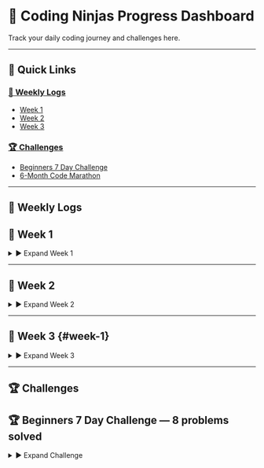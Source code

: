 # 🚀 Coding Ninjas Progress Dashboard

Track your daily coding journey and challenges here.

---

## 📌 Quick Links

### [📅 Weekly Logs](#weekly-logs)
- [Week 1](#week-1)
- [Week 2](#week-2)
- [Week 3](#week-3)

### [🏆 Challenges](#challenges)
- [Beginners 7 Day Challenge](#beginners-7-day-challenge)
- [6-Month Code Marathon](#6-month-code-marathon)

---

## 📅 Weekly Logs
<a name="weekly-logs"></a>

## 📅 Week 1 
<a name="week-1"></a>

<details>
  <summary>▶️ Expand Week 1</summary>

### 📍 Day 1
- ✅ Problems Solved: _..._
- 🕒 Time Spent: _..._

### 📍 Day 2
- ✅ Problems Solved: _..._
- 🕒 Time Spent: _..._

<!-- Add rest of the days like above -->

</details>

---

## 📅 Week 2
<a name="week-2"></a>

<details>
  <summary>▶️ Expand Week 2</summary>

_Add your days here_

</details>

---

## 📅 Week 3 {#week-1}
<a name="week-3"></a>

<details>
  <summary>▶️ Expand Week 3</summary>

_Add your days here_

</details>

---

## 🏆 Challenges
<a name="challenges"></a>

## 🏆 Beginners 7 Day Challenge — **8 problems solved**
<a name="beginners-7-day-challenge"></a>

<details>
  <summary>▶️ Expand Challenge</summary>

| 🧩 Problem Statement                      | 📆 Solved On     |
|------------------------------------------|------------------|
| Example Problem 1                        | 2025-04
